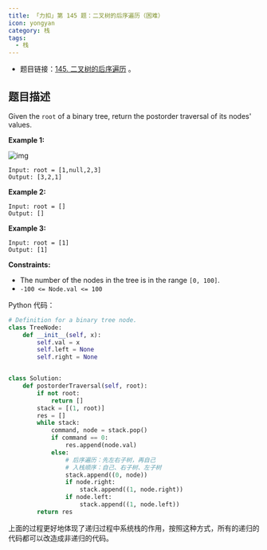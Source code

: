 ```yaml
---
title: 「力扣」第 145 题：二叉树的后序遍历（困难）
icon: yongyan
category: 栈
tags:
  - 栈
---
```


+ 题目链接：[145. 二叉树的后序遍历](https://leetcode-cn.com/problems/binary-tree-postorder-traversal/description/) 。


## 题目描述

Given the `root` of a binary tree, return the postorder traversal of its nodes' values.

**Example 1:**

![img](https://assets.leetcode.com/uploads/2020/08/28/pre1.jpg)

```
Input: root = [1,null,2,3]
Output: [3,2,1]
```

**Example 2:**

```
Input: root = []
Output: []
```

**Example 3:**

```
Input: root = [1]
Output: [1]
```

 **Constraints:**

- The number of the nodes in the tree is in the range `[0, 100]`.
- `-100 <= Node.val <= 100`

Python 代码：

```python
# Definition for a binary tree node.
class TreeNode:
    def __init__(self, x):
        self.val = x
        self.left = None
        self.right = None


class Solution:
    def postorderTraversal(self, root):
        if not root:
            return []
        stack = [(1, root)]
        res = []
        while stack:
            command, node = stack.pop()
            if command == 0:
                res.append(node.val)
            else:
                # 后序遍历：先左右子树，再自己
                # 入栈顺序：自己、右子树、左子树
                stack.append((0, node))
                if node.right:
                    stack.append((1, node.right))
                if node.left:
                    stack.append((1, node.left))
        return res
```

上面的过程更好地体现了递归过程中系统栈的作用，按照这种方式，所有的递归的代码都可以改造成非递归的代码。

